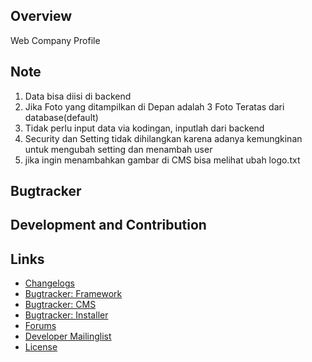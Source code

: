 ## Overview

Web Company Profile

## Note ##

1. Data bisa diisi di backend
2. Jika Foto yang ditampilkan di Depan adalah 3 Foto Teratas dari database(default)
3. Tidak perlu input data via kodingan, inputlah dari backend
4. Security dan Setting tidak dihilangkan karena adanya kemungkinan untuk mengubah setting dan menambah user
5. jika ingin menambahkan gambar di CMS bisa melihat ubah logo.txt

## Bugtracker ##



## Development and Contribution ##



## Links ##

 * [Changelogs](http://doc.silverstripe.org/framework/en/changelogs/)
 * [Bugtracker: Framework](https://github.com/silverstripe/silverstripe-framework/issues)
 * [Bugtracker: CMS](https://github.com/silverstripe/silverstripe-cms/issues)
 * [Bugtracker: Installer](https://github.com/silverstripe/silverstripe-installer/issues)
 * [Forums](http://silverstripe.org/forums)
 * [Developer Mailinglist](https://groups.google.com/forum/#!forum/silverstripe-dev)
 * [License](./LICENSE)
